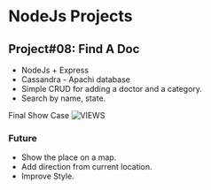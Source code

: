 # NodeJs Projects
## Project#08: Find A Doc

- NodeJs + Express
- Cassandra - Apachi database
- Simple CRUD for adding a doctor and a category.
- Search by name, state.

Final Show Case
![VIEWS](https://github.com/MAshrafM/NodeJS_Projects/blob/master/08_FindADoc/show.jpg)

### Future
- Show the place on a map.
- Add direction from current location.
- Improve Style.